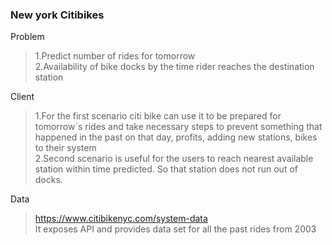 ### New york Citibikes

Problem
>1.Predict number of rides for tomorrow<br>
>2.Availability of bike docks by the time rider reaches the destination station

Client
>1.For the first scenario citi bike can use it to be prepared for tomorrow`s rides
and take necessary steps to prevent something that happened in the past on
that day, profits, adding new stations, bikes to their system<br>
>2.Second scenario is useful for the users to reach nearest available station within
time predicted. So that station does not run out of docks.

Data
>https://www.citibikenyc.com/system-data<br>
>It exposes API and provides data set for all the past rides from 2003
